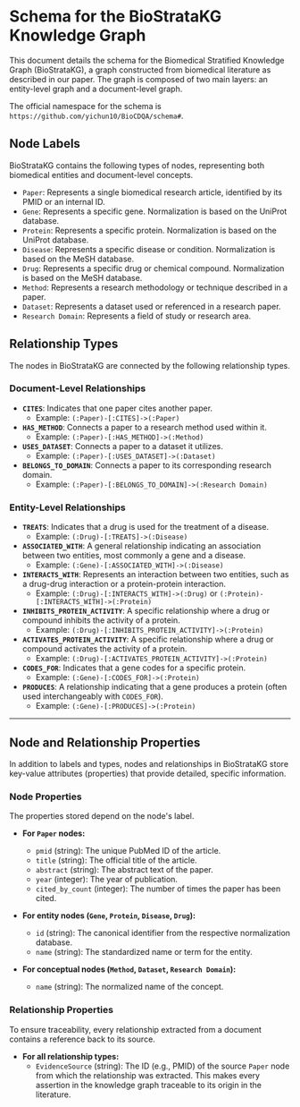 # Schema for the BioStrataKG Knowledge Graph

This document details the schema for the Biomedical Stratified Knowledge Graph (BioStrataKG), a graph constructed from biomedical literature as described in our paper. The graph is composed of two main layers: an entity-level graph and a document-level graph.

The official namespace for the schema is `https://github.com/yichun10/BioCDQA/schema#`.

## Node Labels

BioStrataKG contains the following types of nodes, representing both biomedical entities and document-level concepts.

* `Paper`: Represents a single biomedical research article, identified by its PMID or an internal ID.
* `Gene`: Represents a specific gene. Normalization is based on the UniProt database.
* `Protein`: Represents a specific protein. Normalization is based on the UniProt database.
* `Disease`: Represents a specific disease or condition. Normalization is based on the MeSH database.
* `Drug`: Represents a specific drug or chemical compound. Normalization is based on the MeSH database.
* `Method`: Represents a research methodology or technique described in a paper.
* `Dataset`: Represents a dataset used or referenced in a research paper.
* `Research Domain`: Represents a field of study or research area.

## Relationship Types

The nodes in BioStrataKG are connected by the following relationship types.

### Document-Level Relationships

* **`CITES`**: Indicates that one paper cites another paper.
    * Example: `(:Paper)-[:CITES]->(:Paper)`
* **`HAS_METHOD`**: Connects a paper to a research method used within it.
    * Example: `(:Paper)-[:HAS_METHOD]->(:Method)`
* **`USES_DATASET`**: Connects a paper to a dataset it utilizes.
    * Example: `(:Paper)-[:USES_DATASET]->(:Dataset)`
* **`BELONGS_TO_DOMAIN`**: Connects a paper to its corresponding research domain.
    * Example: `(:Paper)-[:BELONGS_TO_DOMAIN]->(:Research Domain)`

### Entity-Level Relationships

* **`TREATS`**: Indicates that a drug is used for the treatment of a disease.
    * Example: `(:Drug)-[:TREATS]->(:Disease)`
* **`ASSOCIATED_WITH`**: A general relationship indicating an association between two entities, most commonly a gene and a disease.
    * Example: `(:Gene)-[:ASSOCIATED_WITH]->(:Disease)`
* **`INTERACTS_WITH`**: Represents an interaction between two entities, such as a drug-drug interaction or a protein-protein interaction.
    * Example: `(:Drug)-[:INTERACTS_WITH]->(:Drug)` or `(:Protein)-[:INTERACTS_WITH]->(:Protein)`
* **`INHIBITS_PROTEIN_ACTIVITY`**: A specific relationship where a drug or compound inhibits the activity of a protein.
    * Example: `(:Drug)-[:INHIBITS_PROTEIN_ACTIVITY]->(:Protein)`
* **`ACTIVATES_PROTEIN_ACTIVITY`**: A specific relationship where a drug or compound activates the activity of a protein.
    * Example: `(:Drug)-[:ACTIVATES_PROTEIN_ACTIVITY]->(:Protein)`
* **`CODES_FOR`**: Indicates that a gene codes for a specific protein.
    * Example: `(:Gene)-[:CODES_FOR]->(:Protein)`
* **`PRODUCES`**: A relationship indicating that a gene produces a protein (often used interchangeably with `CODES_FOR`).
    * Example: `(:Gene)-[:PRODUCES]->(:Protein)`



---

## Node and Relationship Properties

In addition to labels and types, nodes and relationships in BioStrataKG store key-value attributes (properties) that provide detailed, specific information.

### Node Properties

The properties stored depend on the node's label.

* **For `Paper` nodes:**
    * `pmid` (string): The unique PubMed ID of the article.
    * `title` (string): The official title of the article.
    * `abstract` (string): The abstract text of the paper.
    * `year` (integer): The year of publication.
    * `cited_by_count` (integer): The number of times the paper has been cited.

* **For entity nodes (`Gene`, `Protein`, `Disease`, `Drug`):**
    * `id` (string): The canonical identifier from the respective normalization database.
    * `name` (string): The standardized name or term for the entity.

* **For conceptual nodes (`Method`, `Dataset`, `Research Domain`):**
    * `name` (string): The normalized name of the concept.

### Relationship Properties

To ensure traceability, every relationship extracted from a document contains a reference back to its source.

* **For all relationship types:**
    * `EvidenceSource` (string): The ID (e.g., PMID) of the source `Paper` node from which the relationship was extracted. This makes every assertion in the knowledge graph traceable to its origin in the literature.
